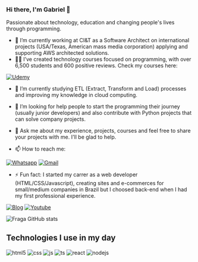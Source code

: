 ### Hi there, I'm Gabriel 👋

Passionate about technology, education and changing people's lives through programming.

- 🔭 I’m currently working at CI&T as a Software Architect on international projects (USA/Texas, American mass media corporation) applying and supporting AWS architected solutions.
- 🧑‍🏫 I’ve created technology courses focused on programming, with over 6,500 students and 600 positive reviews. Check my courses here: 

[![Udemy](https://img.shields.io/badge/Udemy-EC5252?style=for-the-badge&logo=Udemy&logoColor=white&url=https://udemy.com/user/gabriel-henrique-casemiro/)](https://udemy.com/user/gabriel-henrique-casemiro/)

- 🌱 I’m currently studying ETL (Extract, Transform and Load) processes and improving my knowledge in cloud computing.
- 🤔 I’m looking for help people to start the programming their journey (usually junior developers) and also contribute with Python projects that can solve company projects.


- 💬 Ask me about my experience, projects, courses and feel free to share your projects with me. I'll be glad to help.
- 📫 How to reach me: 

[![Whatsapp](https://img.shields.io/badge/WhatsApp-25D366?style=for-the-badge&logo=whatsapp&logoColor=white&url=https://wa.me/+5519988809505)](https://wa.me/+5519988809505)
[![Gmail](https://img.shields.io/badge/Gmail-D14836?style=for-the-badge&logo=gmail&logoColor=white&url=https://sujeitoprogramador.com/)](mailto:gabrielcasemiro68@gmail.com)

- ⚡ Fun fact: I started my carrer as a web developer (HTML/CSS/Javascript), creating sites and e-commerces for small/medium companies in Brazil but I choosed back-end when I had my first professional experience.

[![Blog](https://img.shields.io/website?label=gabrielcasemiro.com.br&style=for-the-badge&url=https://sujeitoprogramador.com/)](https://gabrielcasemiro.com.br)
[![Youtube](https://img.shields.io/badge/YouTube-FF0000?style=for-the-badge&logo=youtube&logoColor=white)](https://www.youtube.com/@CasemiroVlog)

![Fraga GitHub stats](https://github-readme-stats.vercel.app/api?username=GabrielCasemiro&show_icons=true&theme=dracula&count_private=true)

## Technologies I use in my day
<div style="display: inline_block">
  <img align="center" alt="html5" src="https://img.shields.io/badge/Python-3776AB?style=for-the-badge&logo=python&logoColor=white" />
  <img align="center" alt="css" src="https://img.shields.io/badge/Django-092E20?style=for-the-badge&logo=django&logoColor=white" />
  <img align="center" alt="js" src="https://img.shields.io/badge/Flask-000000?style=for-the-badge&logo=flask&logoColor=white" />
  <img align="center" alt="ts" src="https://img.shields.io/badge/MySQL-00000F?style=for-the-badge&logo=mysql&logoColor=white" />
  <img align="center" alt="react" src="https://img.shields.io/badge/Amazon_AWS-232F3E?style=for-the-badge&logo=amazon-aws&logoColor=white" />
  <img align="center" alt="nodejs" src="https://img.shields.io/badge/Google_Cloud-4285F4?style=for-the-badge&logo=google-cloud&logoColor=white" />
</div><br/>

